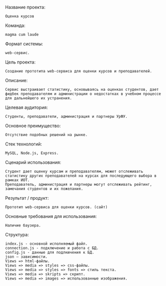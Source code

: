 Название проекта:

	Оценка курсов

Команда:

	magma cum laude

Формат системы:

	web-сервис.

Цель проекта:

	Создание прототипа web-сервиса для оценки курсов и преподавателей.

Описание:

	Сервис выстраивает статистику, основываясь на оценках студентов, дает фидбек преподавателям и администрации о недостатках в учебном процессе для дальнейшего их устранения.

Целевая аудитория:

	Студенты, преподаватели, администрация и партнеры УрФУ.

Основное преимущество:

	Отсутствие подобных решений на рынке.

Стек технологий: 

	MySQL, Node.js, Express.

Сценарий использования:

	Студент дает оценку курсам и преподавателям, может отслеживать статистику других преподавателей на курсах для последующего выбора в рамках ИОТ.
	Преподаватель, администрация и партнеры могут отслеживать рейтинг, замечания студентов и их пожелания.

Результат / продукт:

	Прототип web-сервиса для оценки курсов. (сайт)

Основные требования для использования:

	Наличие баузера.

Структура: 

	index.js - основной исполняемый файл.
	connection.js - подключение и работа с БД.
	config.js - данные для подлкючения к БД.
	json — зависимости. 
	Views => html-файлы.
	Views => media => styles => css-файлы.
	Views => media => styles => fonts => стиль текста. 
	Views => media => skripts => скрипт.
	Views => media => images => использованные изображения. 
